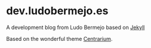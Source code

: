 # dev.ludobermejo.es

A development blog from Ludo Bermejo based on [Jekyll](http://jekyllrb.com/)

Based on the wonderful theme [Centrarium](http://bencentra.com/centrarium). 

